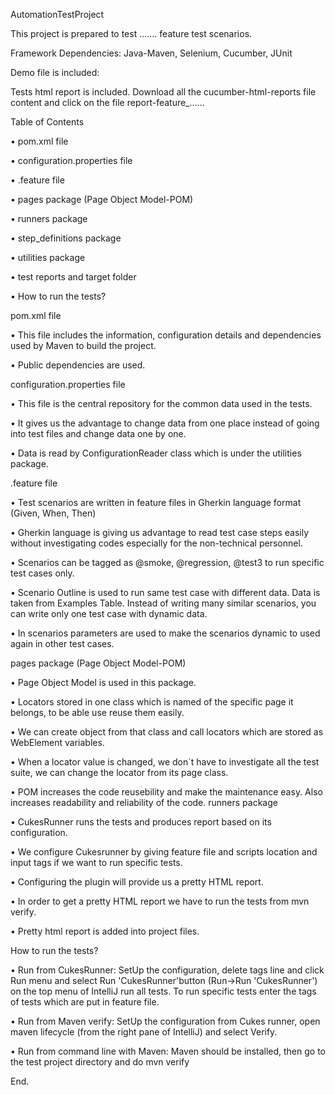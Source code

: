 AutomationTestProject

This project is prepared to test ……. feature test scenarios.

Framework Dependencies: Java-Maven, Selenium, Cucumber, JUnit

Demo file is included:

Tests html report is included. Download all the cucumber-html-reports file content and click on the file report-feature_......

Table of Contents

•	pom.xml file

•	configuration.properties file

•	.feature file

•	pages package (Page Object Model-POM)

•	runners package

•	step_definitions package

•	utilities package

•	test reports and target folder

•	How to run the tests?

pom.xml file

•	This file includes the information, configuration details and dependencies used by Maven to build the project.

•	Public dependencies are used.

configuration.properties file

•	This file is the central repository for the common data used in the tests.

•	It gives us the advantage to change data from one place instead of going into test files and change data one by one.

•	Data is read by ConfigurationReader class which is under the utilities package.

.feature file

•	Test scenarios are written in feature files in Gherkin language format (Given, When, Then)

•	Gherkin language is giving us advantage to read test case steps easily without investigating codes especially for the non-technical personnel.

•	Scenarios can be tagged as @smoke, @regression, @test3 to run specific test cases only.

•	Scenario Outline is used to run same test case with different data. Data is taken from Examples Table. Instead of writing many similar scenarios, you can write only one test case with dynamic data.

•	In scenarios parameters are used to make the scenarios dynamic to used again in other test cases.

pages package (Page Object Model-POM)

•	Page Object Model is used in this package.

•	Locators stored in one class which is named of the specific page it belongs, to be able use reuse them easily.

•	We can create object from that class and call locators which are stored as WebElement variables.


•	When a locator value is changed, we don´t have to investigate all the test suite, we can change the locator from its page class.

•	POM increases the code reusebility and make the maintenance easy. Also increases readability and reliability of the code.
runners package

•	CukesRunner runs the tests and produces report based on its configuration.

•	We configure Cukesrunner by giving feature file and scripts location and input tags if we want to run specific tests.

•	Configuring the plugin will provide us a pretty HTML report.

•	In order to get a pretty HTML report we have to run the tests from mvn verify.

•	Pretty html report is added into project files.

How to run the tests?

•	Run from CukesRunner: SetUp the configuration, delete tags line and click Run menu and select Run 'CukesRunner'button (Run->Run 'CukesRunner') on the top menu of IntelliJ run all tests. To run specific tests enter the tags of tests which are put in feature file.

•	Run from Maven verify: SetUp the configuration from Cukes runner, open maven lifecycle (from the right pane of IntelliJ) and select Verify.

•	Run from command line with Maven: Maven should be installed, then go to the test project directory and do mvn verify

End.


